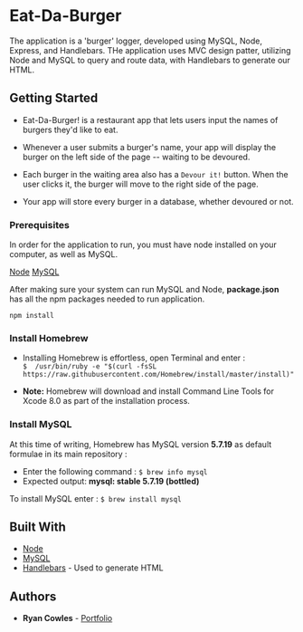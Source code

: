 # Eat-Da-Burger

The application is a 'burger' logger, developed using MySQL, Node, Express, and Handlebars. THe application uses MVC design patter, utilizing Node and MySQL to query and route data, with Handlebars to generate our HTML. 

## Getting Started

* Eat-Da-Burger! is a restaurant app that lets users input the names of burgers they'd like to eat.

* Whenever a user submits a burger's name, your app will display the burger on the left side of the page -- waiting to be devoured.

* Each burger in the waiting area also has a `Devour it!` button. When the user clicks it, the burger will move to the right side of the page.

* Your app will store every burger in a database, whether devoured or not.

### Prerequisites

In order for the application to run, you must have node installed on your computer, as well as MySQL.

[Node](https://docs.npmjs.com/getting-started/installing-node)
[MySQL](https://dev.mysql.com/doc/workbench/en/wb-installing-windows.html)

After making sure your system can run MySQL and Node, **package.json** has all the npm packages needed to run application.

```
npm install
```

### Install Homebrew

* Installing Homebrew is effortless, open Terminal and enter :  
 `$  /usr/bin/ruby -e "$(curl -fsSL https://raw.githubusercontent.com/Homebrew/install/master/install)"`

* **Note:** Homebrew will download and install Command Line Tools for Xcode 8.0 as part of the installation process.

### Install MySQL
At this time of writing, Homebrew has MySQL version **5.7.19** as default formulae in its main repository :

* Enter the following command : `$ brew info mysql`  
* Expected output: **mysql: stable 5.7.19 (bottled)**

To install MySQL enter : `$ brew install mysql`

## Built With

* [Node](https://docs.npmjs.com/getting-started/installing-node)
* [MySQL](https://dev.mysql.com/doc/workbench/en/wb-installing-windows.html)
* [Handlebars](https://www.npmjs.com/package/handlebars) - Used to generate HTML

## Authors

* **Ryan Cowles** - [Portfolio](https://rcowles.com)

